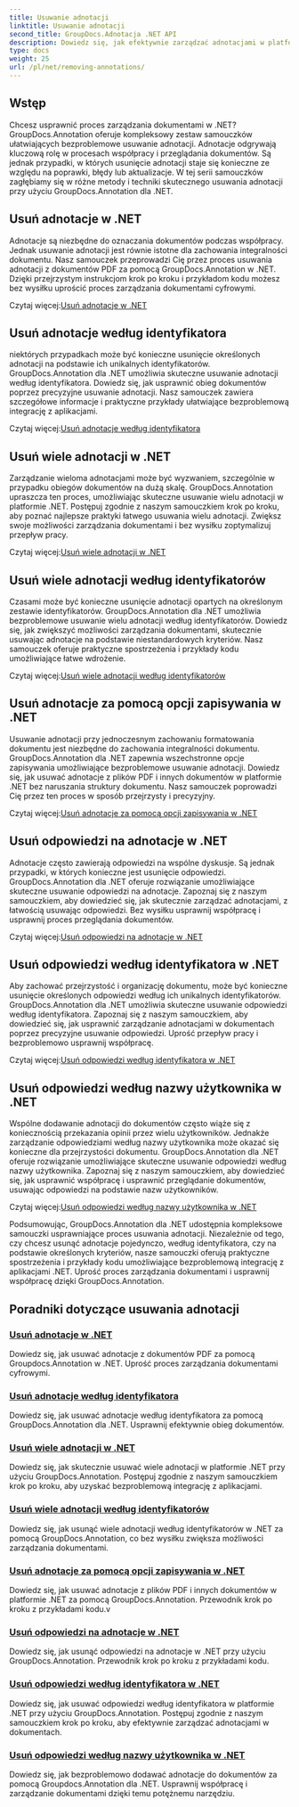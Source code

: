 ```yaml
---
title: Usuwanie adnotacji
linktitle: Usuwanie adnotacji
second_title: GroupDocs.Adnotacja .NET API
description: Dowiedz się, jak efektywnie zarządzać adnotacjami w platformie .NET dzięki samouczkom GroupDocs.Annotation. Usprawnij obieg dokumentów i bezproblemowo usprawnij współpracę.
type: docs
weight: 25
url: /pl/net/removing-annotations/
---
```

## Wstęp

Chcesz usprawnić proces zarządzania dokumentami w .NET? GroupDocs.Annotation oferuje kompleksowy zestaw samouczków ułatwiających bezproblemowe usuwanie adnotacji. Adnotacje odgrywają kluczową rolę w procesach współpracy i przeglądania dokumentów. Są jednak przypadki, w których usunięcie adnotacji staje się konieczne ze względu na poprawki, błędy lub aktualizacje. W tej serii samouczków zagłębiamy się w różne metody i techniki skutecznego usuwania adnotacji przy użyciu GroupDocs.Annotation dla .NET.

## Usuń adnotacje w .NET
Adnotacje są niezbędne do oznaczania dokumentów podczas współpracy. Jednak usuwanie adnotacji jest równie istotne dla zachowania integralności dokumentu. Nasz samouczek przeprowadzi Cię przez proces usuwania adnotacji z dokumentów PDF za pomocą GroupDocs.Annotation w .NET. Dzięki przejrzystym instrukcjom krok po kroku i przykładom kodu możesz bez wysiłku uprościć proces zarządzania dokumentami cyfrowymi.

 Czytaj więcej:[Usuń adnotacje w .NET](./remove-annotations/)

## Usuń adnotacje według identyfikatora
niektórych przypadkach może być konieczne usunięcie określonych adnotacji na podstawie ich unikalnych identyfikatorów. GroupDocs.Annotation dla .NET umożliwia skuteczne usuwanie adnotacji według identyfikatora. Dowiedz się, jak usprawnić obieg dokumentów poprzez precyzyjne usuwanie adnotacji. Nasz samouczek zawiera szczegółowe informacje i praktyczne przykłady ułatwiające bezproblemową integrację z aplikacjami.

 Czytaj więcej:[Usuń adnotacje według identyfikatora](./remove-annotations-by-id/)

## Usuń wiele adnotacji w .NET
Zarządzanie wieloma adnotacjami może być wyzwaniem, szczególnie w przypadku obiegów dokumentów na dużą skalę. GroupDocs.Annotation upraszcza ten proces, umożliwiając skuteczne usuwanie wielu adnotacji w platformie .NET. Postępuj zgodnie z naszym samouczkiem krok po kroku, aby poznać najlepsze praktyki łatwego usuwania wielu adnotacji. Zwiększ swoje możliwości zarządzania dokumentami i bez wysiłku zoptymalizuj przepływ pracy.

 Czytaj więcej:[Usuń wiele adnotacji w .NET](./remove-multiple-annotations/)

## Usuń wiele adnotacji według identyfikatorów
Czasami może być konieczne usunięcie adnotacji opartych na określonym zestawie identyfikatorów. GroupDocs.Annotation dla .NET umożliwia bezproblemowe usuwanie wielu adnotacji według identyfikatorów. Dowiedz się, jak zwiększyć możliwości zarządzania dokumentami, skutecznie usuwając adnotacje na podstawie niestandardowych kryteriów. Nasz samouczek oferuje praktyczne spostrzeżenia i przykłady kodu umożliwiające łatwe wdrożenie.

 Czytaj więcej:[Usuń wiele adnotacji według identyfikatorów](./remove-multiple-annotations-by-ids/)

## Usuń adnotacje za pomocą opcji zapisywania w .NET
Usuwanie adnotacji przy jednoczesnym zachowaniu formatowania dokumentu jest niezbędne do zachowania integralności dokumentu. GroupDocs.Annotation dla .NET zapewnia wszechstronne opcje zapisywania umożliwiające bezproblemowe usuwanie adnotacji. Dowiedz się, jak usuwać adnotacje z plików PDF i innych dokumentów w platformie .NET bez naruszania struktury dokumentu. Nasz samouczek poprowadzi Cię przez ten proces w sposób przejrzysty i precyzyjny.

 Czytaj więcej:[Usuń adnotacje za pomocą opcji zapisywania w .NET](./remove-annotations-using-save-options/)

## Usuń odpowiedzi na adnotacje w .NET
Adnotacje często zawierają odpowiedzi na wspólne dyskusje. Są jednak przypadki, w których konieczne jest usunięcie odpowiedzi. GroupDocs.Annotation dla .NET oferuje rozwiązanie umożliwiające skuteczne usuwanie odpowiedzi na adnotacje. Zapoznaj się z naszym samouczkiem, aby dowiedzieć się, jak skutecznie zarządzać adnotacjami, z łatwością usuwając odpowiedzi. Bez wysiłku usprawnij współpracę i usprawnij proces przeglądania dokumentów.

 Czytaj więcej:[Usuń odpowiedzi na adnotacje w .NET](./remove-replies-to-annotations/)

## Usuń odpowiedzi według identyfikatora w .NET
Aby zachować przejrzystość i organizację dokumentu, może być konieczne usunięcie określonych odpowiedzi według ich unikalnych identyfikatorów. GroupDocs.Annotation dla .NET umożliwia skuteczne usuwanie odpowiedzi według identyfikatora. Zapoznaj się z naszym samouczkiem, aby dowiedzieć się, jak usprawnić zarządzanie adnotacjami w dokumentach poprzez precyzyjne usuwanie odpowiedzi. Uprość przepływ pracy i bezproblemowo usprawnij współpracę.

 Czytaj więcej:[Usuń odpowiedzi według identyfikatora w .NET](./remove-replies-by-id/)

## Usuń odpowiedzi według nazwy użytkownika w .NET
Wspólne dodawanie adnotacji do dokumentów często wiąże się z koniecznością przekazania opinii przez wielu użytkowników. Jednakże zarządzanie odpowiedziami według nazwy użytkownika może okazać się konieczne dla przejrzystości dokumentu. GroupDocs.Annotation dla .NET oferuje rozwiązanie umożliwiające skuteczne usuwanie odpowiedzi według nazwy użytkownika. Zapoznaj się z naszym samouczkiem, aby dowiedzieć się, jak usprawnić współpracę i usprawnić przeglądanie dokumentów, usuwając odpowiedzi na podstawie nazw użytkowników.

 Czytaj więcej:[Usuń odpowiedzi według nazwy użytkownika w .NET](./remove-replies-by-username/)

Podsumowując, GroupDocs.Annotation dla .NET udostępnia kompleksowe samouczki usprawniające proces usuwania adnotacji. Niezależnie od tego, czy chcesz usunąć adnotacje pojedynczo, według identyfikatora, czy na podstawie określonych kryteriów, nasze samouczki oferują praktyczne spostrzeżenia i przykłady kodu umożliwiające bezproblemową integrację z aplikacjami .NET. Uprość proces zarządzania dokumentami i usprawnij współpracę dzięki GroupDocs.Annotation.
## Poradniki dotyczące usuwania adnotacji
### [Usuń adnotacje w .NET](./remove-annotations/)
Dowiedz się, jak usuwać adnotacje z dokumentów PDF za pomocą Groupdocs.Annotation w .NET. Uprość proces zarządzania dokumentami cyfrowymi.
### [Usuń adnotacje według identyfikatora](./remove-annotations-by-id/)
Dowiedz się, jak usuwać adnotacje według identyfikatora za pomocą GroupDocs.Annotation dla .NET. Usprawnij efektywnie obieg dokumentów.
### [Usuń wiele adnotacji w .NET](./remove-multiple-annotations/)
Dowiedz się, jak skutecznie usuwać wiele adnotacji w platformie .NET przy użyciu GroupDocs.Annotation. Postępuj zgodnie z naszym samouczkiem krok po kroku, aby uzyskać bezproblemową integrację z aplikacjami.
### [Usuń wiele adnotacji według identyfikatorów](./remove-multiple-annotations-by-ids/)
Dowiedz się, jak usunąć wiele adnotacji według identyfikatorów w .NET za pomocą GroupDocs.Annotation, co bez wysiłku zwiększa możliwości zarządzania dokumentami.
### [Usuń adnotacje za pomocą opcji zapisywania w .NET](./remove-annotations-using-save-options/)
Dowiedz się, jak usuwać adnotacje z plików PDF i innych dokumentów w platformie .NET za pomocą GroupDocs.Annotation. Przewodnik krok po kroku z przykładami kodu.v
### [Usuń odpowiedzi na adnotacje w .NET](./remove-replies-to-annotations/)
Dowiedz się, jak usunąć odpowiedzi na adnotacje w .NET przy użyciu GroupDocs.Annotation. Przewodnik krok po kroku z przykładami kodu.
### [Usuń odpowiedzi według identyfikatora w .NET](./remove-replies-by-id/)
Dowiedz się, jak usuwać odpowiedzi według identyfikatora w platformie .NET przy użyciu GroupDocs.Annotation. Postępuj zgodnie z naszym samouczkiem krok po kroku, aby efektywnie zarządzać adnotacjami w dokumentach.
### [Usuń odpowiedzi według nazwy użytkownika w .NET](./remove-replies-by-username/)
Dowiedz się, jak bezproblemowo dodawać adnotacje do dokumentów za pomocą Groupdocs.Annotation dla .NET. Usprawnij współpracę i zarządzanie dokumentami dzięki temu potężnemu narzędziu.